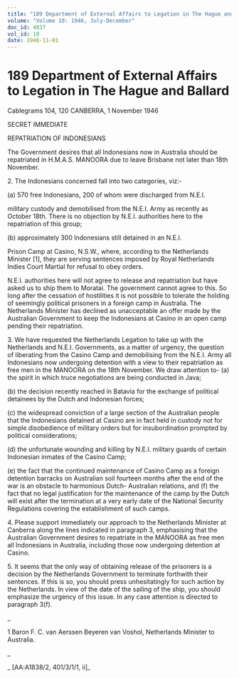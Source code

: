```yaml
---
title: "189 Department of External Affairs to Legation in The Hague and Ballard"
volume: "Volume 10: 1946, July-December"
doc_id: 4037
vol_id: 10
date: 1946-11-01
---
```


# 189 Department of External Affairs to Legation in The Hague and Ballard

Cablegrams 104, 120 CANBERRA, 1 November 1946

SECRET IMMEDIATE

REPATRIATION OF INDONESIANS

The Government desires that all Indonesians now in Australia should be repatriated in H.M.A.S. MANOORA due to leave Brisbane not later than 18th November.

2\. The Indonesians concerned fall into two categories, viz:-

(a) 570 free Indonesians, 200 of whom were discharged from N.E.I.

military custody and demobilised from the N.E.I. Army as recently as October 18th. There is no objection by N.E.I. authorities here to the repatriation of this group;

(b) approximately 300 Indonesians still detained in an N.E.I.

Prison Camp at Casino, N.S.W., where, according to the Netherlands Minister [1], they are serving sentences imposed by Royal Netherlands Indies Court Martial for refusal to obey orders.

N.E.I. authorities here will not agree to release and repatriation but have asked us to ship them to Moratai. The government cannot agree to this. So long after the cessation of hostilities it is not possible to tolerate the holding of seemingly political prisoners in a foreign camp in Australia. The Netherlands Minister has declined as unacceptable an offer made by the Australian Government to keep the Indonesians at Casino in an open camp pending their repatriation.

3\. We have requested the Netherlands Legation to take up with the Netherlands and N.E.I. Governments, as a matter of urgency, the question of liberating from the Casino Camp and demobilising from the N.E.I. Army all Indonesians now undergoing detention with a view to their repatriation as free men in the MANOORA on the 18th November. We draw attention to- (a) the spirit in which truce negotiations are being conducted in Java;

(b) the decision recently reached in Batavia for the exchange of political detainees by the Dutch and Indonesian forces;

(c) the widespread conviction of a large section of the Australian people that the Indonesians detained at Casino are in fact held in custody not for simple disobedience of military orders but for insubordination prompted by political considerations;

(d) the unfortunate wounding and killing by N.E.I. military guards of certain Indonesian inmates of the Casino Camp;

(e) the fact that the continued maintenance of Casino Camp as a foreign detention barracks on Australian soil fourteen months after the end of the war is an obstacle to harmonious Dutch- Australian relations, and (f) the fact that no legal justification for the maintenance of the camp by the Dutch will exist after the termination at a very early date of the National Security Regulations covering the establishment of such camps.

4\. Please support immediately our approach to the Netherlands Minister at Canberra along the lines indicated in paragraph 3, emphasising that the Australian Government desires to repatriate in the MANOORA as free men all Indonesians in Australia, including those now undergoing detention at Casino.

5\. It seems that the only way of obtaining release of the prisoners is a decision by the Netherlands Government to terminate forthwith their sentences. If this is so, you should press unhesitatingly for such action by the Netherlands. In view of the date of the sailing of the ship, you should emphasize the urgency of this issue. In any case attention is directed to paragraph 3(f).

_

1 Baron F. C. van Aerssen Beyeren van Voshol, Netherlands Minister to Australia.

_

_ [AA:A1838/2, 401/3/1/1, ii]_
